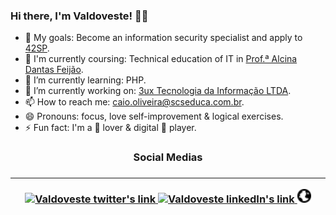 ### Hi there, I'm Valdoveste! 🙏🏿
<!-- 4527a0 -->
- 🚀 My goals: Become an information security specialist and apply to [42SP](https://www.42sp.org.br/).
- 🏫 I'm currently coursing: Technical education of IT in [Prof.ª Alcina Dantas Feijão](http://www.alcinadantas.com.br/ti).
- 🌱 I’m currently learning: PHP.
- 🔭 I’m currently working on: [3ux Tecnologia da Informação LTDA](https://3ux.com.br).
- 📫 How to reach me: caio.oliveira@scseduca.com.br.
- 😄 Pronouns: focus, love self-improvement & logical exercises.
- ⚡ Fun fact: I'm a :purple_heart: lover & digital :musical_keyboard: player. 
<h3 align="center">Social Medias<h3><hr>
<p align="center">
  <a align="left" title="Twitter" href="https://twitter.com/Valdoveste_">
    <img alt="Valdoveste twitter's link" width="22px" src="https://cdn.jsdelivr.net/npm/simple-icons@v3/icons/twitter.svg" />
  </a>
  <a align="left" title="LinkedIn" href="https://www.linkedin.com/in/caio-valdoveste-de-oliveira/">
    <img alt="Valdoveste linkedIn's link" width="22px" src="https://cdn.jsdelivr.net/npm/simple-icons@v3/icons/linkedin.svg" />
  </a>
  <a align="left" title="Personal website" href="https://twitter.com/Valdoveste_">
    <img alt="Valdoveste Personal's website link" width="22px" src="https://raw.githubusercontent.com/iconic/open-iconic/master/svg/globe.svg" />
  </a>
</p>
